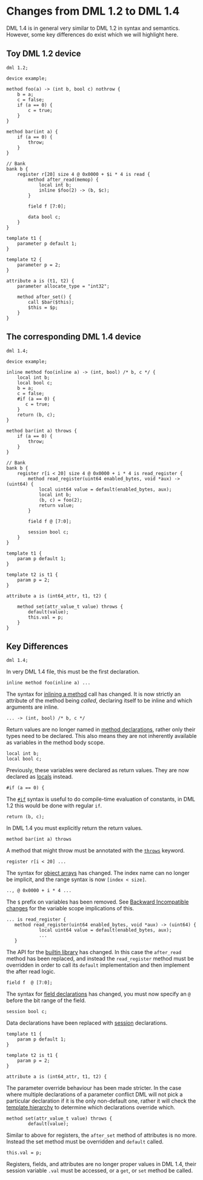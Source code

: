<!--
  © 2021 Intel Corporation
  SPDX-License-Identifier: MPL-2.0
-->

# Changes from DML 1.2 to DML 1.4

DML 1.4 is in general very similar to DML 1.2 in syntax and semantics.
However, some key differences do exist which we will highlight here.

## Toy DML 1.2 device
```
dml 1.2;

device example;

method foo(a) -> (int b, bool c) nothrow {
    b = a;
    c = false;
    if (a == 0) {
        c = true;
    }
}

method bar(int a) {
    if (a == 0) {
        throw;
    }
}

// Bank
bank b {
    register r[20] size 4 @ 0x0000 + $i * 4 is read {
        method after_read(memop) {
            local int b;
            inline $foo(2) -> (b, $c);
        }

        field f [7:0];

        data bool c;
    }
}

template t1 {
    parameter p default 1;
}

template t2 {
    parameter p = 2;
}

attribute a is (t1, t2) {
    parameter allocate_type = "int32";

    method after_set() {
        call $bar($this);
        $this = $p;
    }
}
```

## The corresponding DML 1.4 device
```
dml 1.4;

device example;

inline method foo(inline a) -> (int, bool) /* b, c */ {
    local int b;
    local bool c;
    b = a;
    c = false;
    #if (a == 0) {
       c = true;
    }
    return (b, c);
}

method bar(int a) throws {
    if (a == 0) {
        throw;
    }
}

// Bank
bank b {
    register r[i < 20] size 4 @ 0x0000 + i * 4 is read_register {
        method read_register(uint64 enabled_bytes, void *aux) -> (uint64) {
            local uint64 value = default(enabled_bytes, aux);
            local int b;
            (b, c) = foo(2);
            return value;
        }

        field f @ [7:0];

        session bool c;
    }
}

template t1 {
    param p default 1;
}

template t2 is t1 {
    param p = 2;
}

attribute a is (int64_attr, t1, t2) {

    method set(attr_value_t value) throws {
        default(value);
        this.val = p;
    }
}
```

## Key Differences

```
dml 1.4;
```

In very DML 1.4 file, this must be the first declaration.

```
inline method foo(inline a) ...
```

The syntax for [inlining a method](language.html#inline-methods)
call has changed. It is now strictly an attribute of the method being
_called_, declaring itself to be inline and which arguments are inline.

```
... -> (int, bool) /* b, c */
```

Return values are no longer named in
[method declarations](language.html#methods-detailed), rather only their types
need to be declared. This also means they are not
inherently available as variables in the method body scope.

```
local int b;
local bool c;
```

Previously, these variables were declared as return values. They are now
declared as [locals](language.html#local-statements) instead.

```
#if (a == 0) {
```

The [`#if`](language.html#if-else-statements) syntax is useful to do
compile-time evaluation of constants, in DML 1.2 this would be done with
regular `if`.

```
return (b, c);
```

In DML 1.4 you must explicitly return the return values.

```
method bar(int a) throws
```

A method that might throw must be annotated with the
[`throws`](language.html#input-parameters-and-return-values) keyword.

```
register r[i < 20] ...
```

The syntax for [object arrays](language.html#object-declarations)
has changed. The index name can no longer be implicit, and the
range syntax is now `[index < size]`.

```
.., @ 0x0000 + i * 4 ...
```

The `$` prefix on variables has been removed. See
[Backward Incompatible changes](changes-manual.html#dollar_changes) for the
variable scope implications of this.

```
... is read_register {
   method read_register(uint64 enabled_bytes, void *aux) -> (uint64) {
            local uint64 value = default(enabled_bytes, aux);
            ...
   }
```

The API for the [builtin library](dml-builtins.html) has changed. In this case
the `after_read` method has been replaced, and instead the `read_register`
method must be overridden in order to call its `default` implementation and then
implement the after read logic.

```
field f  @ [7:0];
```

The syntax for [field declarations](language.html#field-declarations) has
changed, you must now specify an `@` before the bit range of the field.

```
session bool c;
```

Data declarations have been replaced with
[session](language.html#session-variables) declarations.

```
template t1 {
    param p default 1;
}

template t2 is t1 {
    param p = 2;
}

attribute a is (int64_attr, t1, t2) {
```

The parameter override behaviour has been made stricter. In the case where
multiple declarations of a parameter conflict DML will not pick a particular
declaration if it is the only non-default one, rather it will check the
[template hierarchy](language.html#templates) to determine which declarations
override which.

```
method set(attr_value_t value) throws {
        default(value);
```

Similar to above for registers, the `after_set` method of attributes is no
more. Instead the set method must be overridden and `default` called.

```
this.val = p;
```

Registers, fields, and attributes are no longer proper values in DML 1.4,
their session variable `.val` must be accessed, or a `get`, or `set` method
be called.
